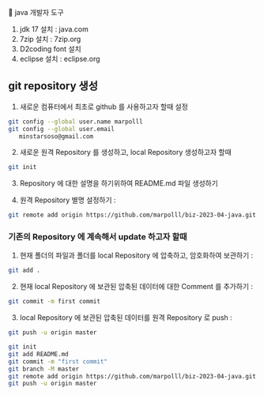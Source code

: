 :raising_hand: java 개발자 도구
1. jdk 17 설치 : java.com
2. 7zip 설치 : 7zip.org
3. D2coding font 설치
4. eclipse 설치 : eclipse.org

## git repository 생성
1. 새로운 컴퓨터에서 최초로 github 를 사용하고자 할때 설정
```bash
git config --global user.name marpolll
git config --global user.email 
   minstarsoso@gmail.com
```

2. 새로운 원격 Repository 를 생성하고, local Repository 생성하고자 할때
```bash
git init
```

3. Repository 에 대한 설명을 하기위하여  README.md 파일 생성하기

4. 원격 Repository 별명 설정하기 : 
```bash
git remote add origin https://github.com/marpolll/biz-2023-04-java.git
```
### 기존의 Repository 에 계속해서 update 하고자 할때

1. 현재 폴더의 파일과 폴더를 local Repository 에 압축하고, 암호화하여 보관하기 : 
```bash
git add .
```

2. 현재 local Repository 에 보관된 압축된 데이터에 대한 Comment 를 추가하기 : 
```bash
git commit -m first commit
```
3. local Repository 에 보관된 압축된 데이터를 원격 Repository 로 push : 
```bash
git push -u origin master
```

```bash
git init
git add README.md
git commit -m "first commit"
git branch -M master
git remote add origin https://github.com/marpolll/biz-2023-04-java.git
git push -u origin master
```
